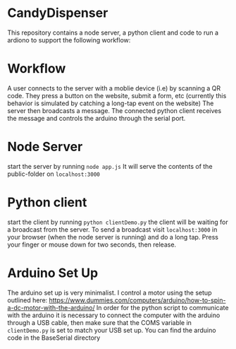 # CandyDispenser

This repository contains a node server, a python client and code to run a ardiono to support the following workflow:

# Workflow

A user connects to the server with a moblie device (i.e) by scanning a QR code.
They press a button on the website, submit a form, etc (currently this behavior is simulated by catching a long-tap event on the website)
The server then broadcasts a message.
The connected python client receives the message and controls the arduino through the serial port.

# Node Server

start the server by running `node app.js`
It will serve the contents of the public-folder on `localhost:3000`

# Python client
start the client by running `python clientDemo.py`
the client will be waiting for a broadcast from the server. To send a broadcast visit `localhost:3000` in your browser (when the node server is running) and do a long tap. Press your finger or mouse down for two seconds, then release.

# Arduino Set Up
The arduino set up is very minimalist. I control a motor using the setup outlined here: https://www.dummies.com/computers/arduino/how-to-spin-a-dc-motor-with-the-arduino/
In order for the python script to communicate with the arduino it is necessary to connect the computer with the arduino through a USB cable, 
then make sure that the COMS variable in `clientDemo.py` is set to match your USB set up.
You can find the arduino code in the BaseSerial directory